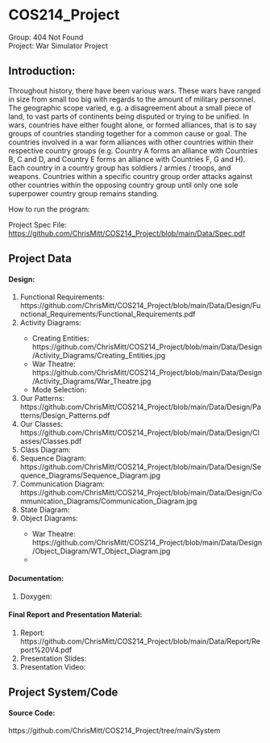 # COS214_Project
Group: 404 Not Found <br/>
Project: War Simulator Project <br/>

<h2>Introduction:</h2>
Throughout history, there have been various wars. These wars have ranged in size from small too big with regards to the amount of military personnel. The geographic scope varied, e.g. a disagreement about a small piece of land, to vast parts of continents being disputed or trying to be unified. In wars, countries have either fought alone, or formed alliances, that is to say groups of countries standing together for a common cause or goal. The countries involved in a war form alliances with other countries within their respective country groups (e.g. Country A forms an alliance with Countries B, C and D, and Country E forms an alliance with Countries F, G and H). Each country in a country group has soldiers / armies / troops, and weapons. Countries within a specific country group order attacks against other countries within the opposing country group until only one sole superpower country group remains standing.

How to run the program:


Project Spec File:
https://github.com/ChrisMitt/COS214_Project/blob/main/Data/Spec.pdf

<h2>Project Data</h2>

<h4>Design:</h4>
<ol>
<li>Functional Requirements:</li>
https://github.com/ChrisMitt/COS214_Project/blob/main/Data/Design/Functional_Requirements/Functional_Requirements.pdf <br/>
<li>Activity Diagrams:</li>
<ul>
<li>Creating Entities:</li>
https://github.com/ChrisMitt/COS214_Project/blob/main/Data/Design/Activity_Diagrams/Creating_Entities.jpg <br/>
<li>War Theatre:</li>
https://github.com/ChrisMitt/COS214_Project/blob/main/Data/Design/Activity_Diagrams/War_Theatre.jpg <br/>
<li>Mode Selection:</li>
</ul>
<li>Our Patterns:</li>
https://github.com/ChrisMitt/COS214_Project/blob/main/Data/Design/Patterns/Design_Patterns.pdf <br/>
<li>Our Classes:</li>
https://github.com/ChrisMitt/COS214_Project/blob/main/Data/Design/Classes/Classes.pdf <br/>
<li>Class Diagram:</li>

<li>Sequence Diagram:</li>
https://github.com/ChrisMitt/COS214_Project/blob/main/Data/Design/Sequence_Diagrams/Sequence_Diagram.jpg <br/>
<li>Communication Diagram:</li>
https://github.com/ChrisMitt/COS214_Project/blob/main/Data/Design/Communication_Diagrams/Communication_Diagram.jpg <br/>
<li>State Diagram:</li>

<li>Object Diagrams:</li>
<ul>
<li>War Theatre:</li>
https://github.com/ChrisMitt/COS214_Project/blob/main/Data/Design/Object_Diagram/WT_Object_Diagram.jpg <br/>
<li></li>
</ul>
</ol>

<h4>Documentation:</h4>

<ol>
<li>Doxygen:</li>

</ol>

<h4>Final Report and Presentation Material:</h4>

<ol>
<li>Report:</li>
https://github.com/ChrisMitt/COS214_Project/blob/main/Data/Report/Report%20V4.pdf <br/>
<li>Presentation Slides:</li>

<li>Presentation Video:</li>

</ol>

<h2>Project System/Code</h2>

<h4>Source Code:</h4>
https://github.com/ChrisMitt/COS214_Project/tree/main/System <br/>
